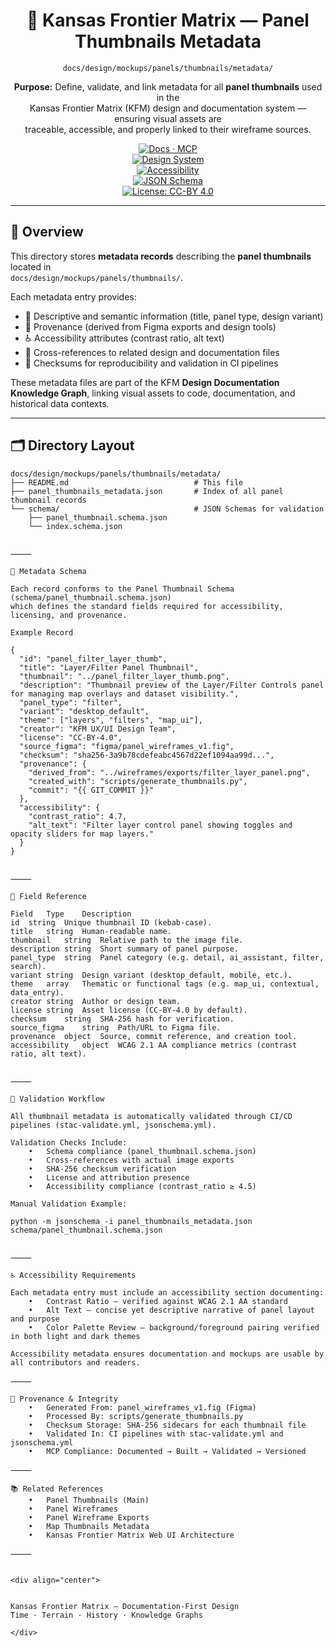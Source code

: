 <div align="center">

# 🧾 Kansas Frontier Matrix — Panel Thumbnails Metadata  
`docs/design/mockups/panels/thumbnails/metadata/`

**Purpose:** Define, validate, and link metadata for all **panel thumbnails** used in the  
Kansas Frontier Matrix (KFM) design and documentation system — ensuring visual assets are  
traceable, accessible, and properly linked to their wireframe sources.

[![Docs · MCP](https://img.shields.io/badge/Docs-MCP-blue)](../../../../../../..)  
[![Design System](https://img.shields.io/badge/Design-System-green)](../../../../../../..)  
[![Accessibility](https://img.shields.io/badge/Accessibility-WCAG%202.1%20AA-yellow)](../../../../../../..)  
[![JSON Schema](https://img.shields.io/badge/Schema-Validated-orange)](https://json-schema.org)  
[![License: CC-BY 4.0](https://img.shields.io/badge/License-CC--BY%204.0-lightgrey)](../../../../../../../LICENSE)

</div>

---

## 🧭 Overview

This directory stores **metadata records** describing the **panel thumbnails** located in  
`docs/design/mockups/panels/thumbnails/`.  

Each metadata entry provides:
- 🎨 Descriptive and semantic information (title, panel type, design variant)  
- 🧩 Provenance (derived from Figma exports and design tools)  
- ♿ Accessibility attributes (contrast ratio, alt text)  
- 🔗 Cross-references to related design and documentation files  
- 🧾 Checksums for reproducibility and validation in CI pipelines  

These metadata files are part of the KFM **Design Documentation Knowledge Graph**, linking visual assets to code, documentation, and historical data contexts.

---

## 🗂️ Directory Layout

```text
docs/design/mockups/panels/thumbnails/metadata/
├── README.md                            # This file
├── panel_thumbnails_metadata.json       # Index of all panel thumbnail records
└── schema/                              # JSON Schemas for validation
    ├── panel_thumbnail.schema.json
    └── index.schema.json


⸻

🧱 Metadata Schema

Each record conforms to the Panel Thumbnail Schema (schema/panel_thumbnail.schema.json)
which defines the standard fields required for accessibility, licensing, and provenance.

Example Record

{
  "id": "panel_filter_layer_thumb",
  "title": "Layer/Filter Panel Thumbnail",
  "thumbnail": "../panel_filter_layer_thumb.png",
  "description": "Thumbnail preview of the Layer/Filter Controls panel for managing map overlays and dataset visibility.",
  "panel_type": "filter",
  "variant": "desktop_default",
  "theme": ["layers", "filters", "map_ui"],
  "creator": "KFM UX/UI Design Team",
  "license": "CC-BY-4.0",
  "source_figma": "figma/panel_wireframes_v1.fig",
  "checksum": "sha256-3a9b78cdefeabc4567d22ef1094aa99d...",
  "provenance": {
    "derived_from": "../wireframes/exports/filter_layer_panel.png",
    "created_with": "scripts/generate_thumbnails.py",
    "commit": "{{ GIT_COMMIT }}"
  },
  "accessibility": {
    "contrast_ratio": 4.7,
    "alt_text": "Filter layer control panel showing toggles and opacity sliders for map layers."
  }
}


⸻

🧩 Field Reference

Field	Type	Description
id	string	Unique thumbnail ID (kebab-case).
title	string	Human-readable name.
thumbnail	string	Relative path to the image file.
description	string	Short summary of panel purpose.
panel_type	string	Panel category (e.g. detail, ai_assistant, filter, search).
variant	string	Design variant (desktop_default, mobile, etc.).
theme	array	Thematic or functional tags (e.g. map_ui, contextual, data_entry).
creator	string	Author or design team.
license	string	Asset license (CC-BY-4.0 by default).
checksum	string	SHA-256 hash for verification.
source_figma	string	Path/URL to Figma file.
provenance	object	Source, commit reference, and creation tool.
accessibility	object	WCAG 2.1 AA compliance metrics (contrast ratio, alt text).


⸻

🧮 Validation Workflow

All thumbnail metadata is automatically validated through CI/CD pipelines (stac-validate.yml, jsonschema.yml).

Validation Checks Include:
	•	Schema compliance (panel_thumbnail.schema.json)
	•	Cross-references with actual image exports
	•	SHA-256 checksum verification
	•	License and attribution presence
	•	Accessibility compliance (contrast_ratio ≥ 4.5)

Manual Validation Example:

python -m jsonschema -i panel_thumbnails_metadata.json schema/panel_thumbnail.schema.json


⸻

♿ Accessibility Requirements

Each metadata entry must include an accessibility section documenting:
	•	Contrast Ratio — verified against WCAG 2.1 AA standard
	•	Alt Text — concise yet descriptive narrative of panel layout and purpose
	•	Color Palette Review — background/foreground pairing verified in both light and dark themes

Accessibility metadata ensures documentation and mockups are usable by all contributors and readers.

⸻

🧾 Provenance & Integrity
	•	Generated From: panel_wireframes_v1.fig (Figma)
	•	Processed By: scripts/generate_thumbnails.py
	•	Checksum Storage: SHA-256 sidecars for each thumbnail file
	•	Validated In: CI pipelines with stac-validate.yml and jsonschema.yml
	•	MCP Compliance: Documented → Built → Validated → Versioned

⸻

📚 Related References
	•	Panel Thumbnails (Main)
	•	Panel Wireframes
	•	Panel Wireframe Exports
	•	Map Thumbnails Metadata
	•	Kansas Frontier Matrix Web UI Architecture

⸻


<div align="center">


Kansas Frontier Matrix — Documentation-First Design
Time · Terrain · History · Knowledge Graphs

</div>
```
